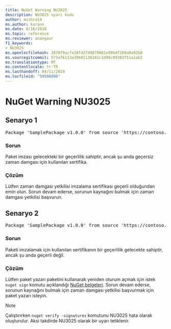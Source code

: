 ```yaml
---
title: NuGet Warning NU3025
description: NU3025 uyarı kodu
author: mishra14
ms.author: karann
ms.date: 8/16/2018
ms.topic: reference
ms.reviewer: anangaur
f1_keywords:
- NU3025
ms.openlocfilehash: 2870f9acfa38fd27d9879881e99bdf268a8a92b0
ms.sourcegitcommit: 573af6133a39601136181c1d98c09303f51a1ab2
ms.translationtype: MT
ms.contentlocale: tr-TR
ms.lasthandoff: 04/11/2019
ms.locfileid: "59508898"
---
```

# <a name="nuget-warning-nu3025"></a>NuGet Warning NU3025

## <a name="scenario-1"></a>Senaryo 1

<pre>Package 'SamplePackage v1.0.0' from source 'https://contoso.com/index.json': The timestamp signing certificate is not yet valid.</pre>

### <a name="issue"></a>Sorun

Paket imzası gelecekteki bir geçerlilik sahiptir, ancak şu anda geçersiz zaman damgası için kullanılan sertifika.


### <a name="solution"></a>Çözüm

Lütfen zaman damgası yetkilisi imzalama sertifikası geçerli olduğundan emin olun. Sorun devam ederse, sorunun kaynağını bulmak için zaman damgası yetkilisi başvurun.



## <a name="scenario-2"></a>Senaryo 2

<pre>Package 'SamplePackage v1.0.0' from source 'https://contoso.com/index.json': The primary signature's timestamp signing certificate is not yet valid.</pre>

### <a name="issue"></a>Sorun

Paketi imzalamak için kullanılan sertifikanın bir geçerlilik gelecekte sahiptir, ancak şu anda geçerli değil.


### <a name="solution"></a>Çözüm

Lütfen paket yazarı paketini kullanarak yeniden oturum açmak için istek `nuget sign` komutu açıklandığı [NuGet belgeleri](https://docs.microsoft.com/en-us/nuget/create-packages/sign-a-package). Sorun devam ederse, sorunun kaynağını bulmak için zaman damgası yetkilisi başvurmak için paket yazarı isteyin.


> [!Note]
> Çalıştırırken `nuget verify -signatures` komutunu NU3025 hata olarak oluşturulur. Aksi takdirde NU3025 olarak bir uyarı tetiklenir.